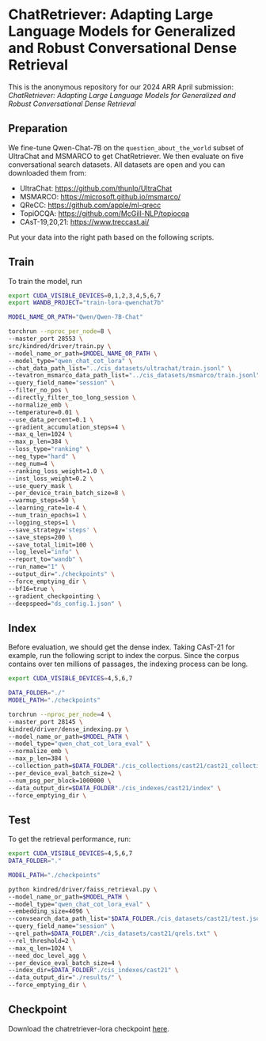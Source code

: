 # ChatRetriever: Adapting Large Language Models for Generalized and Robust Conversational Dense Retrieval

This is the anonymous repository for our 2024 ARR April submission: *ChatRetriever: Adapting Large Language Models for Generalized and Robust Conversational Dense Retrieval*


## Preparation
We fine-tune Qwen-Chat-7B on the `question_about_the_world` subset of UltraChat and MSMARCO to get ChatRetriever. We then evaluate on five conversational search datasets. All datasets are open and you can downloaded them from:

- UltraChat: https://github.com/thunlp/UltraChat
- MSMARCO: https://microsoft.github.io/msmarco/
- QReCC: https://github.com/apple/ml-qrecc
- TopiOCQA: https://github.com/McGill-NLP/topiocqa
- CAsT-19,20,21: https://www.treccast.ai/ 

Put your data into the right path based on the following scripts.

## Train
To train the model, run
```sh
export CUDA_VISIBLE_DEVICES=0,1,2,3,4,5,6,7
export WANDB_PROJECT="train-lora-qwenchat7b"

MODEL_NAME_OR_PATH="Qwen/Qwen-7B-Chat"

torchrun --nproc_per_node=8 \
--master_port 28553 \
src/kindred/driver/train.py \
--model_name_or_path=$MODEL_NAME_OR_PATH \
--model_type="qwen_chat_cot_lora" \
--chat_data_path_list="../cis_datasets/ultrachat/train.jsonl" \
--tevatron_msmarco_data_path_list="../cis_datasets/msmarco/train.jsonl" \
--query_field_name="session" \
--filter_no_pos \
--directly_filter_too_long_session \
--normalize_emb \
--temperature=0.01 \
--use_data_percent=0.1 \
--gradient_accumulation_steps=4 \
--max_q_len=1024 \
--max_p_len=384 \
--loss_type="ranking" \
--neg_type="hard" \
--neg_num=4 \
--ranking_loss_weight=1.0 \
--inst_loss_weight=0.2 \
--use_query_mask \
--per_device_train_batch_size=8 \
--warmup_steps=50 \
--learning_rate=1e-4 \
--num_train_epochs=1 \
--logging_steps=1 \
--save_strategy='steps' \
--save_steps=200 \
--save_total_limit=100 \
--log_level="info" \
--report_to="wandb" \
--run_name="1" \
--output_dir="./checkpoints" \
--force_emptying_dir \
--bf16=true \
--gradient_checkpointing \
--deepspeed="ds_config.1.json" \
```

## Index
Before evaluation, we should get the dense index. Taking CAsT-21 for example, run the following script to index the corpus. Since the corpus contains over ten millions of passages, the indexing process can be long.
```sh
export CUDA_VISIBLE_DEVICES=4,5,6,7

DATA_FOLDER="./"
MODEL_PATH="./checkpoints"

torchrun --nproc_per_node=4 \
--master_port 28145 \
kindred/driver/dense_indexing.py \
--model_name_or_path=$MODEL_PATH \
--model_type="qwen_chat_cot_lora_eval" \
--normalize_emb \
--max_p_len=384 \
--collection_path=$DATA_FOLDER"./cis_collections/cast21/cast21_collection.jsonl" \
--per_device_eval_batch_size=2 \
--num_psg_per_block=1000000 \
--data_output_dir=$DATA_FOLDER"./cis_indexes/cast21/index" \
--force_emptying_dir \
```

## Test
To get the retrieval performance, run:
```sh
export CUDA_VISIBLE_DEVICES=4,5,6,7
DATA_FOLDER="."

MODEL_PATH="./checkpoints"

python kindred/driver/faiss_retrieval.py \
--model_name_or_path=$MODEL_PATH \
--model_type="qwen_chat_cot_lora_eval" \
--embedding_size=4096 \
--convsearch_data_path_list="$DATA_FOLDER./cis_datasets/cast21/test.json" \
--query_field_name="session" \
--qrel_path=$DATA_FOLDER"./cis_datasets/cast21/qrels.txt" \
--rel_threshold=2 \
--max_q_len=1024 \
--need_doc_level_agg \
--per_device_eval_batch_size=4 \
--index_dir=$DATA_FOLDER"./cis_indexes/cast21" \
--data_output_dir="./results/" \
--force_emptying_dir \
```

## Checkpoint
Download the chatretriever-lora checkpoint [here](https://drive.google.com/file/d/17xjfI_w0CsJ5bBaeVFFv3E8RIAGOonFg/view?usp=drive_link).